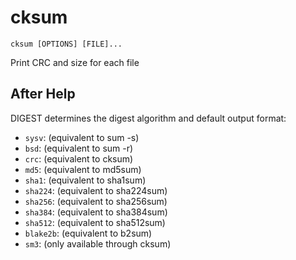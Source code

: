 # cksum

```
cksum [OPTIONS] [FILE]...
```

Print CRC and size for each file

## After Help

DIGEST determines the digest algorithm and default output format:

- `sysv`:    (equivalent to sum -s)
- `bsd`:     (equivalent to sum -r)
- `crc`:     (equivalent to cksum)
- `md5`:     (equivalent to md5sum)
- `sha1`:    (equivalent to sha1sum)
- `sha224`:  (equivalent to sha224sum)
- `sha256`:  (equivalent to sha256sum)
- `sha384`:  (equivalent to sha384sum)
- `sha512`:  (equivalent to sha512sum)
- `blake2b`: (equivalent to b2sum)
- `sm3`:     (only available through cksum)
